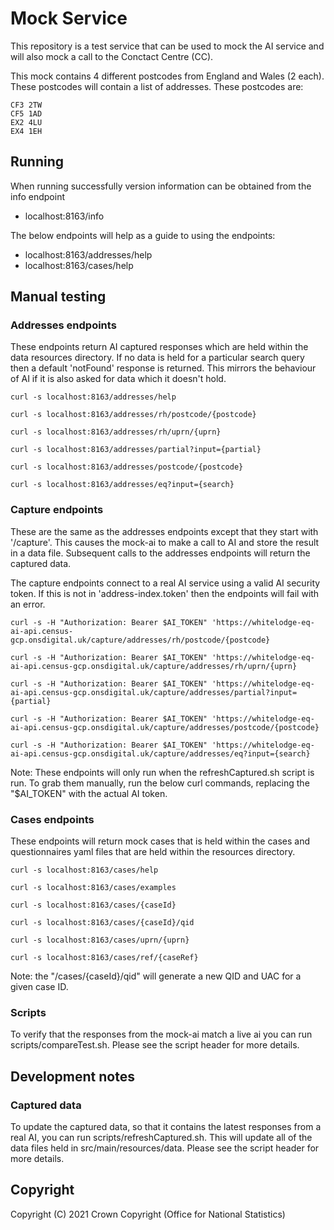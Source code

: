 
# Mock Service
This repository is a test service that can be used to mock the AI service and will also mock a call to the
Conctact Centre (CC).

This mock contains 4 different postcodes from England and Wales (2 each). These postcodes will contain a list of addresses.
These postcodes are:

    CF3 2TW
    CF5 1AD
    EX2 4LU
    EX4 1EH

## Running

When running successfully version information can be obtained from the info endpoint

* localhost:8163/info

The below endpoints will help as a guide to using the endpoints:

* localhost:8163/addresses/help
* localhost:8163/cases/help

## Manual testing

### Addresses endpoints

These endpoints return AI captured responses which are held within the data resources directory.
If no data is held for a particular search query then a default 'notFound' response is returned. This mirrors the
behaviour of AI if it is also asked for data which it doesn't hold.

    curl -s localhost:8163/addresses/help

    curl -s localhost:8163/addresses/rh/postcode/{postcode}

    curl -s localhost:8163/addresses/rh/uprn/{uprn}

    curl -s localhost:8163/addresses/partial?input={partial}

    curl -s localhost:8163/addresses/postcode/{postcode}

    curl -s localhost:8163/addresses/eq?input={search}

### Capture endpoints

These are the same as the addresses endpoints except that they start with '/capture'. This causes the mock-ai
to make a call to AI and store the result in a data file. Subsequent calls to the addresses endpoints will
return the captured data.

The capture endpoints connect to a real AI service using a valid AI security token. If this is not
in 'address-index.token' then the endpoints will fail with an error.

    curl -s -H "Authorization: Bearer $AI_TOKEN" 'https://whitelodge-eq-ai-api.census-gcp.onsdigital.uk/capture/addresses/rh/postcode/{postcode}

    curl -s -H "Authorization: Bearer $AI_TOKEN" 'https://whitelodge-eq-ai-api.census-gcp.onsdigital.uk/capture/addresses/rh/uprn/{uprn}

    curl -s -H "Authorization: Bearer $AI_TOKEN" 'https://whitelodge-eq-ai-api.census-gcp.onsdigital.uk/capture/addresses/partial?input={partial}

    curl -s -H "Authorization: Bearer $AI_TOKEN" 'https://whitelodge-eq-ai-api.census-gcp.onsdigital.uk/capture/addresses/postcode/{postcode}

    curl -s -H "Authorization: Bearer $AI_TOKEN" 'https://whitelodge-eq-ai-api.census-gcp.onsdigital.uk/capture/addresses/eq?input={search}

Note: These endpoints will only run when the refreshCaptured.sh script is run. To grab them manually, run the
below curl commands, replacing the "$AI_TOKEN" with the actual AI token.

### Cases endpoints

These endpoints will return mock cases that is held within the cases and questionnaires yaml files that are held within
the resources directory.

    curl -s localhost:8163/cases/help

    curl -s localhost:8163/cases/examples

    curl -s localhost:8163/cases/{caseId}

    curl -s localhost:8163/cases/{caseId}/qid

    curl -s localhost:8163/cases/uprn/{uprn}

    curl -s localhost:8163/cases/ref/{caseRef}

Note: the "/cases/{caseId}/qid" will generate a new QID and UAC for a given case ID.

### Scripts

To verify that the responses from the mock-ai match a live ai you can run scripts/compareTest.sh. Please see the
script header for more details.

## Development notes

### Captured data

To update the captured data, so that it contains the latest responses from a real AI, you can run scripts/refreshCaptured.sh.
This will update all of the data files held in src/main/resources/data.
Please see the script header for more details.

## Copyright
Copyright (C) 2021 Crown Copyright (Office for National Statistics)
